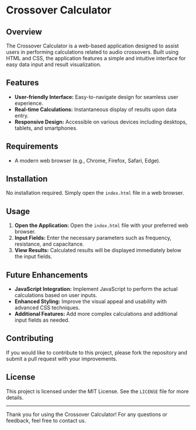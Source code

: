 # Crossover Calculator

## Overview
The Crossover Calculator is a web-based application designed to assist users in performing calculations related to audio crossovers. Built using HTML and CSS, the application features a simple and intuitive interface for easy data input and result visualization.

## Features
- **User-friendly Interface:** Easy-to-navigate design for seamless user experience.
- **Real-time Calculations:** Instantaneous display of results upon data entry.
- **Responsive Design:** Accessible on various devices including desktops, tablets, and smartphones.

## Requirements
- A modern web browser (e.g., Chrome, Firefox, Safari, Edge).

## Installation
No installation required. Simply open the `index.html` file in a web browser.

## Usage
1. **Open the Application:** Open the `index.html` file with your preferred web browser.
2. **Input Fields:** Enter the necessary parameters such as frequency, resistance, and capacitance.
3. **View Results:** Calculated results will be displayed immediately below the input fields.


## Future Enhancements
- **JavaScript Integration:** Implement JavaScript to perform the actual calculations based on user inputs.
- **Enhanced Styling:** Improve the visual appeal and usability with advanced CSS techniques.
- **Additional Features:** Add more complex calculations and additional input fields as needed.

## Contributing
If you would like to contribute to this project, please fork the repository and submit a pull request with your improvements.

## License
This project is licensed under the MIT License. See the `LICENSE` file for more details.

---

Thank you for using the Crossover Calculator! For any questions or feedback, feel free to contact us.
